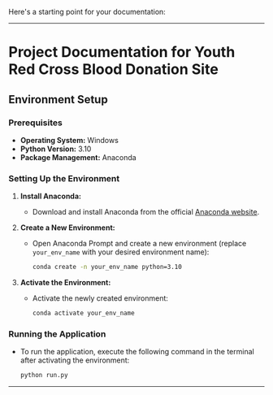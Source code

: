 Here's a starting point for your documentation:

---

# Project Documentation for Youth Red Cross Blood Donation Site

## Environment Setup

### Prerequisites

- **Operating System:** Windows
- **Python Version:** 3.10
- **Package Management:** Anaconda

### Setting Up the Environment

1. **Install Anaconda:**

   - Download and install Anaconda from the official [Anaconda website](https://www.anaconda.com/products/distribution).

2. **Create a New Environment:**

   - Open Anaconda Prompt and create a new environment (replace `your_env_name` with your desired environment name):
     ```bash
     conda create -n your_env_name python=3.10
     ```

3. **Activate the Environment:**
   - Activate the newly created environment:
     ```bash
     conda activate your_env_name
     ```

### Running the Application

- To run the application, execute the following command in the terminal after activating the environment:
  ```bash
  python run.py
  ```

---
